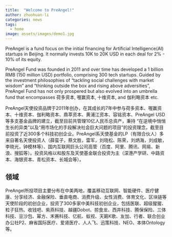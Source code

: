 ```yaml
---
title:  "Welcome to PreAngel!"
author: zhuohuan-li
categories: news
tags:
  - home
image: assets/images/demo1.jpg
---
```


PreAngel is a fund focus on the initial financing for Artificial Intelligence(AI) startups in Beijing. It normally invests 10K to 20K USD in each deal for 2% - 10% of its equity.

PreAngel Fund was founded in 2011 and over time has developed a 1 billion RMB (150 million USD) portfolio, comprising 300 tech startups. Guided by the investment philosophies of “tackling social challenges with market wisdom” and “thinking outside the box and rising above adversities”, PreAngel Fund has not only prospered but also evolved into an umbrella fund that encompasses 荷多资本, 喔赢资本, 十维资本, and 伽利略资本 etc.

PreAngel天使投资品牌于2011年创办，在其成长的7年中参与荷多资本、喔赢资本、十维资本、伽利略资本、鼎萃资本、黄浦江资本、容铭资本、PreAngel USD等多支基金品牌的建立，截至目前共管理10亿人民币总资产，秉持 “在逆境中悄悄生长的异类”以及“用市场化的手段解决社会巨大问题的项目”的投资理念，截至目前投资了近300多个科技初创企业。PreAngel系天使基金的LP（有限合伙人）多来自著名天使投资人（薛蛮子，蔡文胜，雷军，刘晓松、陈荣，刘炳海，刘成敏，李晓光，钟模林等）、国内互联网巨头公司高管（百度、阿里、腾讯、网易、新浪、搜狐等）。投资风格以和股东及天使基金联合投资为主（深港产学研、中路资本、海银资本、青松资本、长城会等）。

## 领域

PreAngel所投项目主要分布在中美两地，覆盖移动互联网、智能硬件、医疗健康、分享经济、金融保险、垂直电商、消费升级、女性消费、体育文化、区块链等天使阶段的初创企业，投资了300多家中美科技初创企业，包括医联、超级猩猩、粒子狂热、收钱吧、紫燕科技、越疆Dobot、掠食龙、西井科技、腾保保险、三体科技、豆沙包、幂方、禾赛科技、亿航、蚁视、天籁K歌、友加、行者、联合创业办公社P2、麻省国际医疗、爱肾医疗、人人飞、迅策科技、NEO、本体Ontology等。
